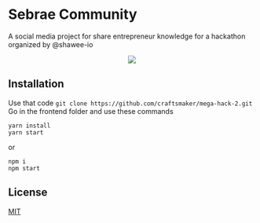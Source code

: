 # Sebrae Community
A social media project for share entrepreneur knowledge for a hackathon organized by @shawee-io
<p align="center">
  <img src="https://img.shields.io/static/v1?label=license&message=MIT&color=blue"/>
</p>

## Installation

Use that code
```git clone https://github.com/craftsmaker/mega-hack-2.git```
Go in the frontend folder and use these commands
```
yarn install
yarn start
```
or
```
npm i
npm start
```

## License
[MIT](LICENSE)

